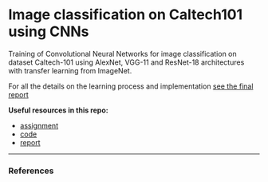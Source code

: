 # Image classification on Caltech101 using CNNs

Training of Convolutional Neural Networks for image classification on dataset Caltech-101 using AlexNet, VGG-11 and ResNet-18 architectures with transfer learning from ImageNet.

For all the details on the learning process and implementation [see the final report](https://github.com/gabrieletiboni/Image-classification-on-Caltech101-using-CNNs/blob/master/Report.pdf)

**Useful resources in this repo:**

- [assignment]()
- [code](https://github.com/gabrieletiboni/Image-classification-on-Caltech101-using-CNNs/blob/master/CODE/Homework2_MLDL.ipynb)
- [report](https://github.com/gabrieletiboni/Image-classification-on-Caltech101-using-CNNs/blob/master/Report.pdf)

---

### References


